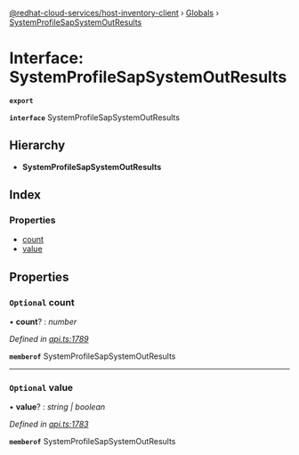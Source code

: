 [@redhat-cloud-services/host-inventory-client](../README.md) › [Globals](../globals.md) › [SystemProfileSapSystemOutResults](systemprofilesapsystemoutresults.md)

# Interface: SystemProfileSapSystemOutResults

**`export`** 

**`interface`** SystemProfileSapSystemOutResults

## Hierarchy

* **SystemProfileSapSystemOutResults**

## Index

### Properties

* [count](systemprofilesapsystemoutresults.md#optional-count)
* [value](systemprofilesapsystemoutresults.md#optional-value)

## Properties

### `Optional` count

• **count**? : *number*

*Defined in [api.ts:1789](https://github.com/RedHatInsights/javascript-clients/blob/master/packages/host-inventory/api.ts#L1789)*

**`memberof`** SystemProfileSapSystemOutResults

___

### `Optional` value

• **value**? : *string | boolean*

*Defined in [api.ts:1783](https://github.com/RedHatInsights/javascript-clients/blob/master/packages/host-inventory/api.ts#L1783)*

**`memberof`** SystemProfileSapSystemOutResults
